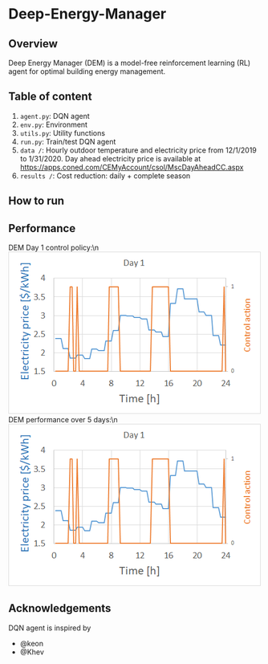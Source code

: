 # Deep-Energy-Manager
## Overview
Deep Energy Manager (DEM) is a model-free reinforcement learning (RL) agent for optimal building energy management. 
## Table of content
1. `agent.py`: DQN agent
2. `env.py`: Environment
3. `utils.py`: Utility functions
4. `run.py`: Train/test DQN agent
5. `data /`: Hourly outdoor temperature and electricity price from 12/1/2019 to 1/31/2020. Day ahead electricity price is available at https://apps.coned.com/CEMyAccount/csol/MscDayAheadCC.aspx
6. `results /`: Cost reduction: daily + complete season
## How to run

## Performance
DEM Day 1 control policy:\n
![alt text](https://github.com/ab5163/Deep-Energy-Manager/blob/master/results/Day%201.png)
DEM performance over 5 days:\n
![alt text](https://github.com/ab5163/Deep-Energy-Manager/blob/master/results/Day%201.png)
## Acknowledgements
DQN agent is inspired by 
* @keon
* @Khev
